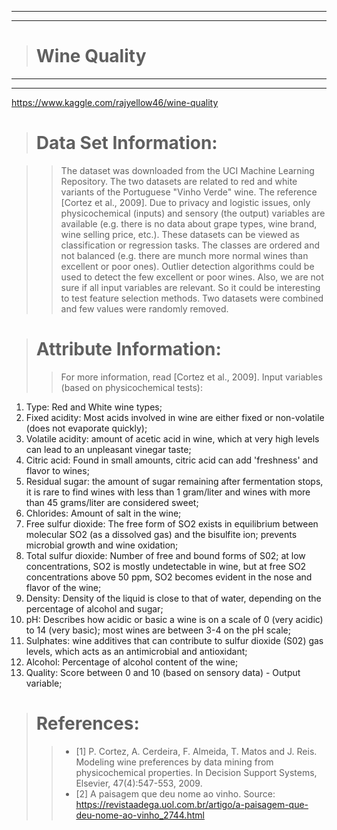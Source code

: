
---
---
> # Wine Quality
---
---

https://www.kaggle.com/rajyellow46/wine-quality


> # Data Set Information:

>> The dataset was downloaded from the UCI Machine Learning Repository.
The two datasets are related to red and white variants of the Portuguese "Vinho Verde" wine. The reference [Cortez et al., 2009]. Due to privacy and logistic issues, only physicochemical (inputs) and sensory (the output) variables are available (e.g. there is no data about grape types, wine brand, wine selling price, etc.).
These datasets can be viewed as classification or regression tasks. The classes are ordered and not balanced (e.g. there are munch more normal wines than excellent or poor ones). Outlier detection algorithms could be used to detect the few excellent or poor wines. Also, we are not sure if all input variables are relevant. So it could be interesting to test feature selection methods.
Two datasets were combined and few values were randomly removed.

> # Attribute Information:
>> For more information, read [Cortez et al., 2009].
Input variables (based on physicochemical tests):
1. Type: Red and White wine types;
2. Fixed acidity: Most acids involved in wine are either fixed or non-volatile (does not evaporate quickly);
3. Volatile acidity: amount of acetic acid in wine, which at very high levels can lead to an unpleasant vinegar taste;
4. Citric acid: Found in small amounts, citric acid can add 'freshness' and flavor to wines;
5. Residual sugar: the amount of sugar remaining after fermentation stops, it is rare to find wines with less than 1 gram/liter and wines with more than 45 grams/liter are considered sweet;
6. Chlorides: Amount of salt in the wine;
7. Free sulfur dioxide: The free form of SO2 exists in equilibrium between molecular SO2 (as a dissolved gas) and the bisulfite ion; prevents microbial growth and wine oxidation;
8. Total sulfur dioxide: Number of free and bound forms of S02; at low concentrations, SO2 is mostly undetectable in wine, but at free SO2 concentrations above 50 ppm, SO2 becomes evident in the nose and flavor of the wine;
9. Density: Density of the liquid is close to that of water, depending on the percentage of alcohol and sugar;
10. pH: Describes how acidic or basic a wine is on a scale of 0 (very acidic) to 14 (very basic); most wines are between 3-4 on the pH scale;
11. Sulphates: wine additives that can contribute to sulfur dioxide (S02) gas levels, which acts as an antimicrobial and antioxidant;
12. Alcohol: Percentage of alcohol content of the wine;
13. Quality: Score between 0 and 10 (based on sensory data) - Output variable;


> # References:
>> * [1] P. Cortez, A. Cerdeira, F. Almeida, T. Matos and J. Reis.
Modeling wine preferences by data mining from physicochemical properties. In Decision Support Systems, Elsevier, 47(4):547-553, 2009.
>> * [2] A paisagem que deu nome ao vinho. Source: https://revistaadega.uol.com.br/artigo/a-paisagem-que-deu-nome-ao-vinho_2744.html
